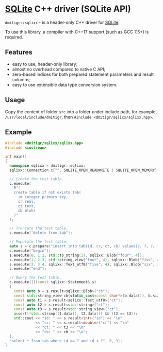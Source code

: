 # [SQLite] C++ driver (SQLite API)

`dmitigr::sqlixx` - is a header-only C++ driver for [SQLite].

To use this library, a compiler with C++17 support (such as GCC 7.5+) is required.

## Features

  - easy to use, header-only library;
  - almost no overhead compared to native C API;
  - zero-based indices for both prepared statement parameters and result columns;
  - easy to use extensible data type conversion system.

## Usage

Copy the content of folder `src` into a folder under include path, for example,
`/usr/local/include/dmitigr`, then `#include <dmitigr/sqlixx/sqlixx.hpp>`.

## Example

```cpp
#include <dmitigr/sqlixx/sqlixx.hpp>
#include <iostream>

int main()
{
  namespace sqlixx = dmitigr::sqlixx;
  sqlixx::Connection c{"", SQLITE_OPEN_READWRITE | SQLITE_OPEN_MEMORY};

  // Create the test table.
  c.execute(
    R"(
    create table if not exists tab(
      id integer primary key,
      cr real,
      ct text,
      cb blob)
    )"
  );

  // Truncate the test table.
  c.execute("delete from tab");

  // Populate the test table.
  auto s = c.prepare("insert into tab(id, cr, ct, cb) values(?, ?, ?, ?)");
  c.execute("begin");
  s.execute(0, 1.2, std::to_string(3), sqlixx::Blob{"four", 4});
  s.execute(1, 2.3, std::string_view{"four", 4}, sqlixx::Blob{"five", 4});
  s.execute(2, 3.4, sqlixx::Text_utf8{"five", 4}, sqlixx::Blob{"six", 3});
  c.execute("end");

  // Query the test table.
  c.execute([](const sqlixx::Statement& s)
  {
    const auto b = s.result<sqlixx::Blob>("cb");
    const std::string_view cb{static_cast<const char*>(b.data()), b.size()};
    const auto t1 = s.result<sqlixx::Text_utf8>("ct");
    const auto t2 = s.result<std::string>("ct");
    const auto t3 = s.result<std::string_view>("ct");
    assert(!std::strcmp(t1.data(), t2.data()) && (t2 == t3));
    std::cout << "id: " << s.result<int>("id") << "\n"
              << "cr: " << s.result<double>("cr") << "\n"
              << "ct: " << t3 << "\n"
              << "cb: " << cb << "\n";
  },
  "select * from tab where id >= ? and id < ?", 0, 3);
}
```

[SQLite]: https://www.sqlite.org/
